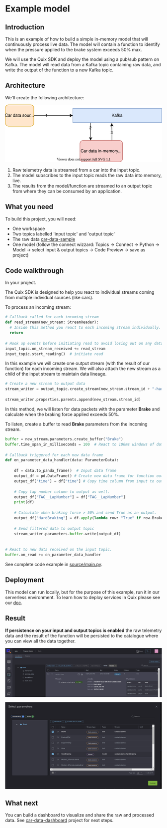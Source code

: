 # Example model

## Introduction
This is an example of how to build a simple in-memory model that will continuously process live data. The model will contain a function to identify when the pressure applied to the brake system exceeds 50% max. 

We will use the Quix SDK and deploy the model using a pub/sub pattern on Kafka. The model will read data from a Kafka topic containing raw data, and write the output of the function to a new Kafka topic.

## Architecture
We'll create the following architecture:
 
[![](doc/car-demo-model.svg)](doc/car-demo-model.svg "Architecture") 

1) Raw telemetry data is streamed from a car into the input topic.
2) The model subscribes to the input topic reads the raw data into memory, live.
3) The results from the model/function are streamed to an output topic from where they can be consumed by an application.

## What you need

To build this project, you will need:
* One workspace
* Two topics labelled 'input topic' and 'output topic'
* The raw data [car-data-sample](https://github.com/quixai/car-data-sample)
* One model (follow the connect wizzard: Topics -> Connect -> Python -> Model -> select input & output topics -> Code Preview -> save as project)

## Code walkthrough 

In your project.

The Quix SDK is designed to help you react to individual streams coming from multiple individual sources (like cars). 

To process an incoming stream:

```python
# Callback called for each incoming stream
def read_stream(new_stream: StreamReader):
  # Inside this method you react to each incoming stream individually.
  return

# Hook up events before initiating read to avoid losing out on any data
input_topic.on_stream_received += read_stream
input_topic.start_reading()  # initiate read
```

In this example we will create one output stream (with the result of our function) for each incoming stream. We will also attach the new stream as a child of the input stream to maintain data lineage. 

```python
# Create a new stream to output data
stream_writer = output_topic.create_stream(new_stream.stream_id + "-hard-braking")
    
stream_writer.properties.parents.append(new_stream.stream_id)
```

In this method, we will listen for data packets with the parameter **Brake** and calculate when the braking force applied exceeds 50%. 

To listen, create a buffer to read **Brake** parameters from the incoming stream. 

```python
buffer = new_stream.parameters.create_buffer("Brake")
buffer.time_span_in_milliseconds = 100  # React to 100ms windows of data.

# Callback triggered for each new data frame
def on_parameter_data_handler(data: ParameterData):

    df = data.to_panda_frame()  # Input data frame
    output_df = pd.DataFrame() # Create new data frame for function outputs. 
    output_df["time"] = df["time"] # Copy time column from input to output frame.
  
    # Copy lap number column to output as well.
    output_df["TAG__LapNumber"] = df["TAG__LapNumber"]
    print(df)

    # Calculate when braking force > 50% and send True as an output.
    output_df["HardBraking"] = df.apply(lambda row: "True" if row.Brake > 0.5 else "False", axis=1)  

    # Send filtered data to output topic
    stream_writer.parameters.buffer.write(output_df)  


# React to new data received on the input topic.
buffer.on_read += on_parameter_data_handler
```
See complete code example in [source/main.py](source/main.py).

## Deployment
This model can run locally, but for the purpose of this example, run it in our serverless environment. To learn how to deploy services in Quix please see our [doc](https://documentation.platform.quix.ai/quix-main/demo-quix-docs/how-to/manage-deployments/create-deployment.html).

## Result
**If persistence on your input and output topics is enabled** the raw telemetry data and the result of the function will be persisted to the catalogue where you can view all the data together. 

[![](doc/model-catalogue.png)](doc/model-catalogue.png "Model in data catalogue")


[![](doc/model-parameters.png)](doc/model-parameters.png "Model parameters in parameter browser")


## What next
You can build a dashboard to visualize and share the raw and processed data. See [car-data-dashboard](https://github.com/quixai/car-data-dashboard) project for next steps.
